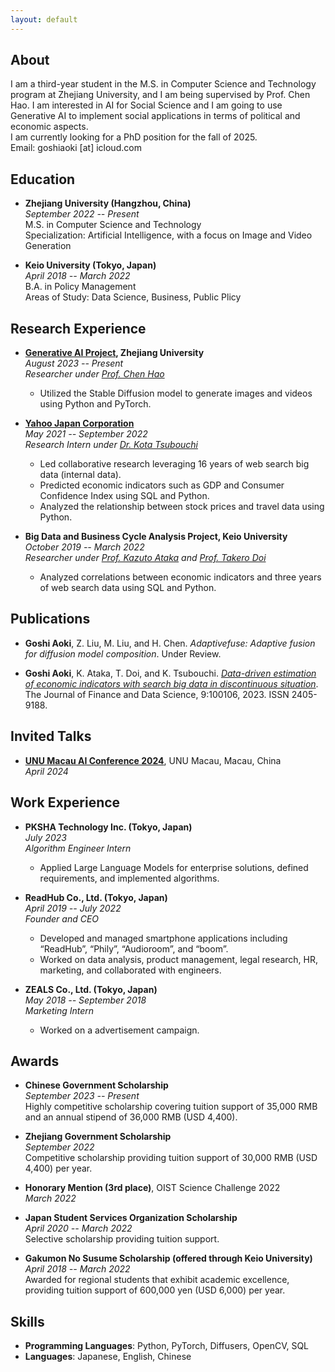 ```yaml
---
layout: default
---
```


## About
I am a third-year student in the M.S. in Computer Science and Technology program at Zhejiang University, and I am being supervised by Prof. Chen Hao. I am interested in AI for Social Science and I am going to use Generative AI to implement social applications in terms of political and economic aspects.  
I am currently looking for a PhD position for the fall of 2025.  
Email: goshiaoki [at] icloud.com

## Education

- **Zhejiang University (Hangzhou, China)**  
  *September 2022 -- Present*  
  M.S. in Computer Science and Technology  
  Specialization: Artificial Intelligence, with a focus on Image and Video Generation  
  

- **Keio University (Tokyo, Japan)**  
  *April 2018 -- March 2022*  
  B.A. in Policy Management  
  Areas of Study: Data Science, Business, Public Plicy  
  

## Research Experience

- **[Generative AI Project](http://www.cad.zju.edu.cn/zhongwen.html), Zhejiang University**  
  *August 2023 -- Present*  
  *Researcher under [Prof. Chen Hao](https://scholar.google.co.jp/citations?hl=en&user=FaOqRpcAAAAJ)*  
  - Utilized the Stable Diffusion model to generate images and videos using Python and PyTorch.

- **[Yahoo Japan Corporation](https://research.lycorp.co.jp/en)**  
  *May 2021 -- September 2022*  
  *Research Intern under [Dr. Kota Tsubouchi](https://scholar.google.co.jp/citations?user=NsopKNkAAAAJ&hl)*  
  - Led collaborative research leveraging 16 years of web search big data (internal data).
  - Predicted economic indicators such as GDP and Consumer Confidence Index using SQL and Python.
  - Analyzed the relationship between stock prices and travel data using Python.

- **Big Data and Business Cycle Analysis Project, Keio University**  
  *October 2019 -- March 2022*  
  *Researcher under [Prof. Kazuto Ataka](https://www.sfc.keio.ac.jp/faculty_profile/en/list/EI/kazuto-ataka.html) and [Prof. Takero Doi](https://scholar.google.com/citations?user=jqBbcGEAAAAJ&hl=en)*  
  - Analyzed correlations between economic indicators and three years of web search data using SQL and Python.

## Publications

- **Goshi Aoki**, Z. Liu, M. Liu, and H. Chen. *Adaptivefuse: Adaptive fusion for diffusion model composition*. Under Review.

- **Goshi Aoki**, K. Ataka, T. Doi, and K. Tsubouchi. [*Data-driven estimation of economic indicators with search big data in discontinuous situation*](https://www.sciencedirect.com/science/article/pii/S2405918823000223). The Journal of Finance and Data Science, 9:100106, 2023. ISSN 2405-9188.


## Invited Talks

- **[UNU Macau AI Conference 2024](https://aimacau-2024.org/)**, UNU Macau, Macau, China  
  *April 2024*

## Work Experience

- **PKSHA Technology Inc. (Tokyo, Japan)**   
  *July 2023*  
  *Algorithm Engineer Intern*  
  - Applied Large Language Models for enterprise solutions, defined requirements, and implemented algorithms.

- **ReadHub Co., Ltd. (Tokyo, Japan)**  
  *April 2019 -- July 2022*  
  *Founder and CEO*  
  - Developed and managed smartphone applications including “ReadHub”, “Phily”, “Audioroom”, and “boom”.
  - Worked on data analysis, product management, legal research, HR, marketing, and collaborated with engineers.

- **ZEALS Co., Ltd. (Tokyo, Japan)**  
  *May 2018 -- September 2018*  
  *Marketing Intern*  
  - Worked on a advertisement campaign.

## Awards

- **Chinese Government Scholarship**  
  *September 2023 -- Present*  
  Highly competitive scholarship covering tuition support of 35,000 RMB and an annual stipend of 36,000 RMB (USD 4,400).

- **Zhejiang Government Scholarship**  
  *September 2022*  
  Competitive scholarship providing tuition support of 30,000 RMB (USD 4,400) per year.

- **Honorary Mention (3rd place)**, OIST Science Challenge 2022  
  *March 2022*

- **Japan Student Services Organization Scholarship**  
  *April 2020 -- March 2022*  
  Selective scholarship providing tuition support.

- **Gakumon No Susume Scholarship (offered through Keio University)**  
*April 2018 -- March 2022*  
Awarded  for regional students that exhibit academic excellence, providing tuition support of 600,000 yen (USD 6,000) per year.  


## Skills
- **Programming Languages**: Python, PyTorch, Diffusers, OpenCV, SQL
- **Languages**: Japanese, English, Chinese